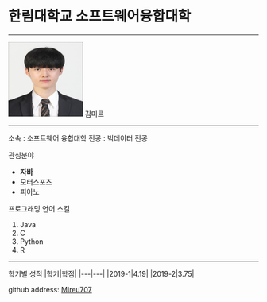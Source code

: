 # 한림대학교 소프트웨어융합대학
-----
<img src=Mireu.jpg height=150 width=150>
김미르

----

소속 : 소프트웨어 융합대학
전공 : 빅데이터 전공

관심분야   
* **자바**
* 모터스포츠
* 피아노

프로그래밍 언어 스킬
1. Java
2. C
3. Python
4. R

-------------

학기별 성적 
|학기|학점|
|---|---|
|2019-1|4.19|
|2019-2|3.75|



github address: [Mireu707][github]

[github]:https://github.com/Mireu707
